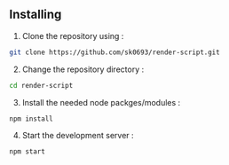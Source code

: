## Installing

1. Clone the repository using :

```bash
git clone https://github.com/sk0693/render-script.git
```

2. Change the repository directory :

```bash
cd render-script
```
3. Install the needed node packges/modules :

```bash
npm install
```

4. Start the development server :

```bash
npm start